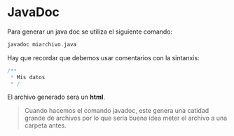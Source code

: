 # JavaDoc

Para generar un java doc se utiliza el siguiente comando:

``` bash
javadoc miarchivo.java
```

Hay que recordar que debemos usar comentarios con la sintanxis:

```java
/**
 * Mis datos 
 * /
 ```
 El archivo generado sera un **html**.
> Cuando hacemos el comando javadoc, este genera una catidad grande de archivos por lo que sería buena idea meter el archivo a una carpeta antes. 